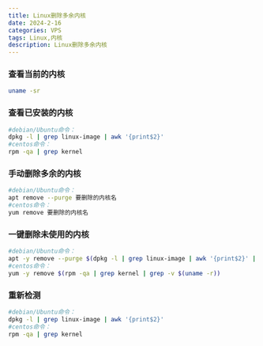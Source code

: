 ```yaml
---
title: Linux删除多余内核
date: 2024-2-16
categories: VPS
tags: Linux,内核
description: Linux删除多余内核
---
```


### 查看当前的内核

```bash
uname -sr
```

### 查看已安装的内核

```bash
#debian/Ubuntu命令：
dpkg -l | grep linux-image | awk '{print$2}'
#centos命令：
rpm -qa | grep kernel
```

### 手动删除多余的内核

```bash
#debian/Ubuntu命令：
apt remove --purge 要删除的内核名
#centos命令：
yum remove 要删除的内核名
```

### 一键删除未使用的内核

```bash
#debian/Ubuntu命令：
apt -y remove --purge $(dpkg -l | grep linux-image | awk '{print$2}' | grep -v $(uname -r)) 
#centos命令：
yum -y remove $(rpm -qa | grep kernel | grep -v $(uname -r))
```

### 重新检测

```bash
#debian/Ubuntu命令：
dpkg -l | grep linux-image | awk '{print$2}'
#centos命令：
rpm -qa | grep kernel
```

